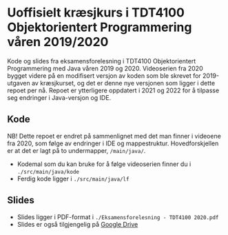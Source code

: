 # Uoffisielt kræsjkurs i TDT4100 Objektorientert Programmering våren 2019/2020

Kode og slides fra eksamensforelesning i TDT4100 Objektorientert Programmering med Java våren 2019 og 2020. Videoserien fra 2020 bygget videre på en modifisert versjon av koden som ble skrevet for 2019-utgaven av kræsjkurset, og det er denne nye versjonen som ligger i dette repoet per nå. Repoet er ytterligere oppdatert i 2021 og 2022 for å tilpasse seg endringer i Java-versjon og IDE.

## Kode

NB! Dette repoet er endret på sammenlignet med det man finner i videoene fra 2020, som følge av endringer i IDE og mappestruktur. Hovedforskjellen er at det er lagt på to undermapper, ```/main/java/```.

- Kodemal som du kan bruke for å følge videoserien finner du i ```./src/main/java/kode```
- Ferdig kode ligger i ```./src/main/java/lf```

## Slides

- Slides ligger i PDF-format i ```./Eksamensforelesning - TDT4100 2020.pdf```
- Slides er også tilgjengelig på [Google Drive](https://docs.google.com/presentation/d/1hNS0FB927xIzA2iAG1wNoRrK0JRzYW_eBfyeVJVHDKY/edit?usp=sharing)
